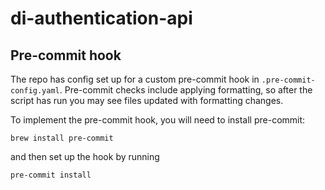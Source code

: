 # di-authentication-api

## Pre-commit hook

The repo has config set up for a custom pre-commit hook in `.pre-commit-config.yaml`.
Pre-commit checks include applying formatting, so after the script has run you may see files updated with formatting changes.

To implement the pre-commit hook, you will need to install pre-commit:

```shell script
brew install pre-commit
```

and then set up the hook by running

```shell script
pre-commit install
```
